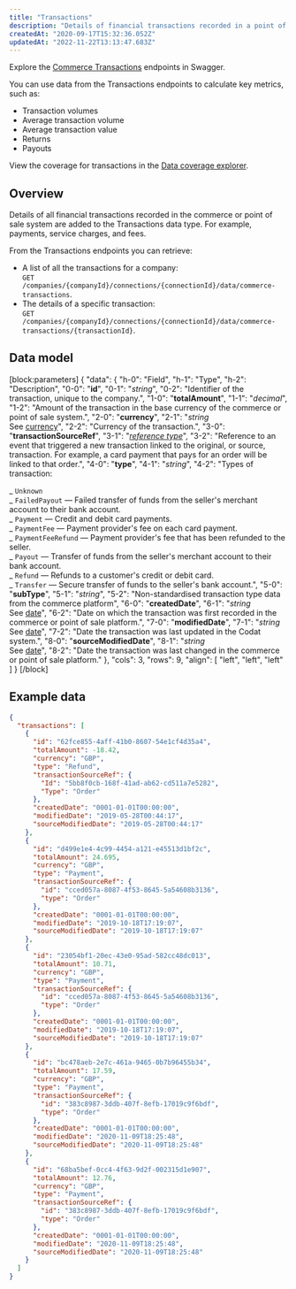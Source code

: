 ```yaml
---
title: "Transactions"
description: "Details of financial transactions recorded in a point of sale or commerce system"
createdAt: "2020-09-17T15:32:36.052Z"
updatedAt: "2022-11-22T13:13:47.683Z"
---
```


Explore the <a className="external" href="https://api.codat.io/swagger/index.html#/CommerceTransactions" target="_blank">Commerce Transactions</a> endpoints in Swagger.

You can use data from the Transactions endpoints to calculate key metrics, such as:

- Transaction volumes
- Average transaction volume
- Average transaction value
- Returns
- Payouts

View the coverage for transactions in the <a className="external" href="https://knowledge.codat.io/supported-features/commerce?view=tab-by-data-type&dataType=commerce-transactions" target="_blank">Data coverage explorer</a>.

## Overview

Details of all financial transactions recorded in the commerce or point of sale system are added to the Transactions data type. For example, payments, service charges, and fees.

From the Transactions endpoints you can retrieve:

- A list of all the transactions for a company:  
  `GET /companies/{companyId}/connections/{connectionId}/data/commerce-transactions`.
- The details of a specific transaction:  
  `GET /companies/{companyId}/connections/{connectionId}/data/commerce-transactions/{transactionId}`.

## Data model

[block:parameters]
{
"data": {
"h-0": "Field",
"h-1": "Type",
"h-2": "Description",
"0-0": "**id**",
"0-1": "_string_",
"0-2": "Identifier of the transaction, unique to the company.",
"1-0": "**totalAmount**",
"1-1": "_decimal_",
"1-2": "Amount of the transaction in the base currency of the commerce or point of sale system.",
"2-0": "**currency**",
"2-1": "_string_  
See [currency](/datamodel-shared-currency)",
"2-2": "Currency of the transaction.",
"3-0": "**transactionSourceRef**",
"3-1": "_[reference type](/datamodel-commerce-referencetypes#section-transactionsourceref)_",
"3-2": "Reference to an event that triggered a new transaction linked to the original, or source, transaction. For example, a card payment that pays for an order will be linked to that order.",
"4-0": "**type**",
"4-1": "_string_",
"4-2": "Types of transaction:

_ `Unknown`  
_ `FailedPayout` — Failed transfer of funds from the seller's merchant account to their bank account.  
_ `Payment` — Credit and debit card payments.  
_ `PaymentFee` — Payment provider's fee on each card payment.  
_ `PaymentFeeRefund` — Payment provider's fee that has been refunded to the seller.  
_ `Payout` — Transfer of funds from the seller's merchant account to their bank account.  
_ `Refund` — Refunds to a customer's credit or debit card.  
_ `Transfer` — Secure transfer of funds to the seller's bank account.",
"5-0": "**subType**",
"5-1": "_string_",
"5-2": "Non-standardised transaction type data from the commerce platform",
"6-0": "**createdDate**",
"6-1": "_string_  
See [date](/datamodel-shared-date)",
"6-2": "Date on which the transaction was first recorded in the commerce or point of sale platform.",
"7-0": "**modifiedDate**",
"7-1": "_string_  
See [date](/datamodel-shared-date)",
"7-2": "Date the transaction was last updated in the Codat system.",
"8-0": "**sourceModifiedDate**",
"8-1": "_string_  
See [date](/datamodel-shared-date)",
"8-2": "Date the transaction was last changed in the commerce or point of sale platform."
},
"cols": 3,
"rows": 9,
"align": [
"left",
"left",
"left"
]
}
[/block]

## Example data

```json
{
  "transactions": [
    {
      "id": "62fce855-4aff-41b0-8607-54e1cf4d35a4",
      "totalAmount": -18.42,
      "currency": "GBP",
      "type": "Refund",
      "transactionSourceRef": {
        "Id": "5bb8f0cb-168f-41ad-ab62-cd511a7e5282",
        "Type": "Order"
      },
      "createdDate": "0001-01-01T00:00:00",
      "modifiedDate": "2019-05-28T00:44:17",
      "sourceModifiedDate": "2019-05-28T00:44:17"
    },
    {
      "id": "d499e1e4-4c99-4454-a121-e45513d1bf2c",
      "totalAmount": 24.695,
      "currency": "GBP",
      "type": "Payment",
      "transactionSourceRef": {
        "id": "cced057a-8087-4f53-8645-5a54608b3136",
        "type": "Order"
      },
      "createdDate": "0001-01-01T00:00:00",
      "modifiedDate": "2019-10-18T17:19:07",
      "sourceModifiedDate": "2019-10-18T17:19:07"
    },
    {
      "id": "23054bf1-20ec-43e0-95ad-582cc48dc013",
      "totalAmount": 10.71,
      "currency": "GBP",
      "type": "Payment",
      "transactionSourceRef": {
        "id": "cced057a-8087-4f53-8645-5a54608b3136",
        "type": "Order"
      },
      "createdDate": "0001-01-01T00:00:00",
      "modifiedDate": "2019-10-18T17:19:07",
      "sourceModifiedDate": "2019-10-18T17:19:07"
    },
    {
      "id": "bc478aeb-2e7c-461a-9465-0b7b96455b34",
      "totalAmount": 17.59,
      "currency": "GBP",
      "type": "Payment",
      "transactionSourceRef": {
        "id": "383c8987-3ddb-407f-8efb-17019c9f6bdf",
        "type": "Order"
      },
      "createdDate": "0001-01-01T00:00:00",
      "modifiedDate": "2020-11-09T18:25:48",
      "sourceModifiedDate": "2020-11-09T18:25:48"
    },
    {
      "id": "68ba5bef-0cc4-4f63-9d2f-002315d1e907",
      "totalAmount": 12.76,
      "currency": "GBP",
      "type": "Payment",
      "transactionSourceRef": {
        "id": "383c8987-3ddb-407f-8efb-17019c9f6bdf",
        "type": "Order"
      },
      "createdDate": "0001-01-01T00:00:00",
      "modifiedDate": "2020-11-09T18:25:48",
      "sourceModifiedDate": "2020-11-09T18:25:48"
    }
  ]
}
```
